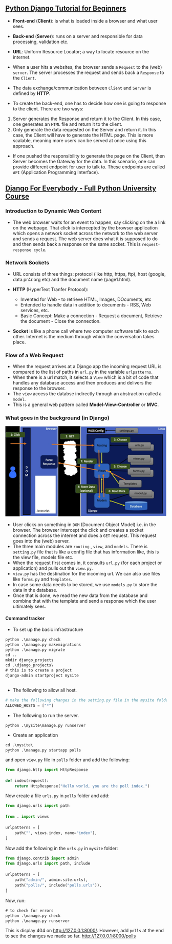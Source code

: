 ## [Python Django Tutorial for Beginners](https://www.youtube.com/watch?v=rHux0gMZ3Eg)

- **Front-end** (**Client**): is what is loaded inside a browser and what user sees.
- **Back-end** (**Server**): runs on a server and responsible for data processing, validation etc.
- **URL**: Uniform Resource Locator; a way to locate resource on the internet.

- When a user hits a websites, the browser sends a `Request` to the (web) `server`. The server processes the request and sends back a `Response` to the `Client`.

- The data exchange/communication between `Client` and `Server` is defined by **HTTP**.

- To create the back-end, one has to decide how one is going to response to the client. There are two ways:

1. Server generates the Response and return it to the Client. In this case, one generates an `HTML` file and return it to the client.
2. Only generate the data requested on the Server and return it. In this case, the Client will have to generate the HTML page. This is more scalable, meaning more users can be served at once using this approach.

- If one pushed the responsibility to generate the page on the Client, then Server becomes the Gateway for the data. In this scenario, one can provide different endpoint for user to talk to. These endpoints are called `API` (Application Programming Interface).

## [Django For Everybody - Full Python University Course](https://www.youtube.com/watch?v=o0XbHvKxw7Y)

### Introduction to Dynamic Web Content

- The web browser waits for an event to happen, say clicking on the a link on the webpage. That click is intercepted by the browser application which opens a network socket across the network to the web server and sends a request. The web server does what it is supposed to do and then sends back a response on the same socket. This is `request-response cycle`.

### Network Sockets

- URL consists of three things: protocol (like http, https, ftp), host (google, data.pr4r.org etc) and the document name (page1.html).

- **HTTP** (HyperText Tranfer Protocol):

  - Invented for Web - to retrieve HTML, Images, DOcuments, etc
  - Entended to handle data in addition to documents - RSS, Web services, etc.
  - Basic Concept: Make a connection - Request a document, Retrieve the document - Close the connection.

- **Socket** is like a phone call where two computer software talk to each other. Internet is the medium through which the conversation takes place.

### Flow of a Web Request

- When the request arrives at a Django app the incoming request URL is compared to the list of paths in `url.py` in the variable `urlpatterns`.
- When there is a url match, it selects a `View` which is a bit of code that handles any database access and then produces and delivers the response to the browser.
- The `view` access the databse indirectly through an abstraction called a `model`.
- This is a general web pattern called **Model-View-Controller** or **MVC**.

### What goes in the background (in Django)

<img title="Workflow of the Web Application" src="workflow.png">

- User clicks on something in `DOM` (Document Object Model) i.e. in the browser. The browser intercept the click and creates a socket connection across the internet and does a `GET` request. This request goes into the (web) server.
- The three main modules are `routing` , `view`, and `models`. There is `setting.py` file that is like a config file that has information like, this is the view file, models file etc.
- When the request first comes in, it consults `url.py` (for each project or application) and pulls out the `view.py`.
- `view.py` has the destination for the incoming url. We can also use files like `forms.py` and `Templates`.
- In case some data needs to be stored, we use `models.py` to store the data in the database.
- Once that is done, we read the new data from the database and combine that with the template and send a response which the user ultimately sees.

#### Command tracker

- To set up the basic infrastructure

```shell
python .\manage.py check
python .\manage.py makemigrations
python .\manage.py migrate
cd ..
mkdir django_projects
cd .\django_projects\
# this is to create a project
django-admin startproject mysite


```

- The following to allow all host.

```python
# make the following changes in the setting.py file in the mysite folder
ALLOWED_HOSTS = ["*"]
```

- The following to run the server.

```shell
python .\mysite\manage.py runserver
```

- Create an application

```shell
cd .\mysite\
python .\manage.py startapp polls
```

and open `view.py` file in `polls` folder and add the following:

```python
from django.http import HttpResponse

def index(request):
    return HttpResponse("Hello world, you are the poll index.")
```

Now create a file `urls.py` in `polls` folder and add:

```python
from django.urls import path

from . import views

urlpatterns = [
    path("", views.index, name="index"),
]
```

Now add the following in the `urls.py` in `mysite` folder:

```python
from django.contrib import admin
from django.urls import path, include

urlpatterns = [
    path("admin/", admin.site.urls),
    path("polls/", include("polls.urls")),
]
```

Now, run:

```shell
# to check for errors
python .\manage.py check
python .\manage.py runserver
```

This is display 404 on http://127.0.0.1:8000/. However, add `polls` at the end to see the changes we made so far. http://127.0.0.1:8000/polls
